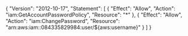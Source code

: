 {
    "Version": "2012-10-17",
    "Statement": [
        {
            "Effect": "Allow",
            "Action": "iam:GetAccountPasswordPolicy",
            "Resource": "*"
        },
        {
            "Effect": "Allow",
            "Action": "iam:ChangePassword",
            "Resource": "arn:aws:iam::084335829984:user/${aws:username}"
        }
    ]
}